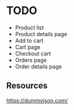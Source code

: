 # TODO
- Product list
- Product details page
- Add to cart
- Cart page
- Checkout cart
- Orders page
- Order details page


## Resources
https://dummyjson.com/